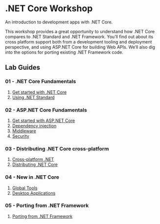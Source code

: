 # .NET Core Workshop
An introduction to development apps with .NET Core.

This workshop provides a great opportunity to understand how .NET Core compares to .NET Standard and .NET Framework. You’ll find out about its cross platform support both from a development tooling and deployment perspective, and using ASP.NET Core for building Web APIs. We’ll also dig into the options for porting existing .NET Framework code.

## Lab Guides

### **01 -** .NET Core Fundamentals

1. [Get started with .NET Core](./labs/01-net-core-fundamentals/01-get-started-with-net-core.md)
2. [Using .NET Standard](./labs/01-net-core-fundamentals/02-using-net-standard.md)

### **02 -** ASP.NET Core Fundamentals

1. [Get started with ASP.NET Core](./labs/02-asp-net-core-fundamentals/01-get-started-with-asp-net-core.md)
2. [Dependency injection](./labs/02-asp-net-core-fundamentals/02-dependency-injection.md)
3. [Middleware](./labs/02-asp-net-core-fundamentals/03-middleware.md)
4. [Security](./labs/02-asp-net-core-fundamentals/04-security.md)

### **03 -** Distributing .NET Core cross-platform

1. [Cross-platform .NET](./labs/03-distributing-net-core-cross-platform/01-cross-platform-net.md)
2. [Distributing .NET Core](./labs/03-distributing-net-core-cross-platform/02-distributing-net-core.md)

### **04 -** New in .NET Core

1. [Global Tools](./labs/04-new-in-net-core/01-global-tools.md)
2. [Desktop Applications](./labs/04-new-in-net-core/02-desktop-applications.md)

### **05 -** Porting from .NET Framework

1. [Porting from .NET Framework](./labs/05-porting-from-net-framework/01-porting-from-net-framework.md)